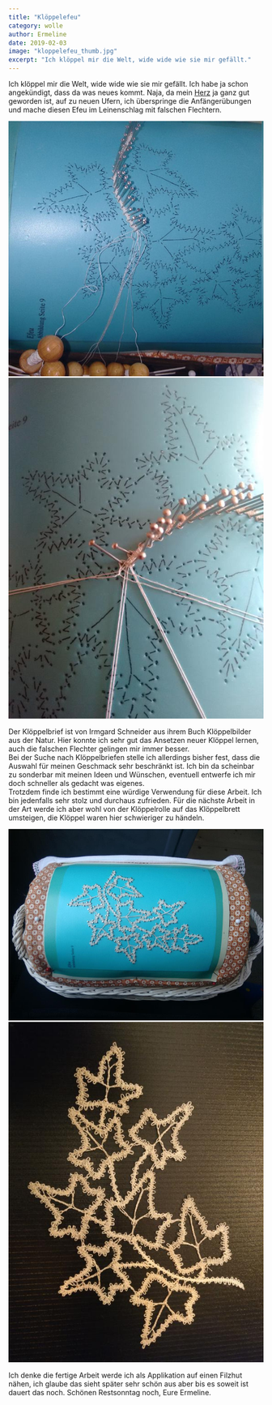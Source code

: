 ```yaml
---
title: "Klöppelefeu"
category: wolle
author: Ermeline
date: 2019-02-03
image: "kloppelefeu_thumb.jpg"
excerpt: "Ich klöppel mir die Welt, wide wide wie sie mir gefällt."
---
```


Ich klöppel mir die Welt, wide wide wie sie mir gefällt. Ich habe ja schon angekündigt, dass da was neues kommt. Naja, da mein [Herz](/2018/08/kloppelherz/) ja ganz gut geworden ist, auf zu neuen Ufern, ich überspringe die Anfängerübungen und mache diesen Efeu im Leinenschlag mit falschen Flechtern. 

![Anfang vom Efeuzweig](IMG_20180803_112529_319.jpg)
![Nah](2018-08-04.jpg)

Der Klöppelbrief ist von Irmgard Schneider aus ihrem Buch Klöppelbilder aus der Natur. Hier konnte ich sehr gut das Ansetzen neuer Klöppel lernen, auch die falschen Flechter gelingen mir immer besser.  
Bei der Suche nach Klöppelbriefen stelle ich allerdings bisher fest, dass die Auswahl für meinen Geschmack sehr beschränkt ist. Ich bin da scheinbar zu sonderbar mit meinen Ideen und Wünschen, eventuell entwerfe ich mir doch schneller als gedacht was eigenes.  
Trotzdem finde ich bestimmt eine würdige Verwendung für diese Arbeit. Ich bin jedenfalls sehr stolz und durchaus zufrieden. Für die nächste Arbeit in der Art werde ich aber wohl von der Klöppelrolle auf das Klöppelbrett umsteigen, die Klöppel waren hier schwieriger zu händeln.

![fertiger Efeu auf der Klöppelrolle](IMG_20180928_112500.jpg)
![fertiger Efeu abgenadelt](IMG_20190127_170820.jpg)

Ich denke die fertige Arbeit werde ich als Applikation auf einen Filzhut nähen, ich glaube das sieht später sehr schön aus aber bis es soweit ist dauert das noch. 
Schönen Restsonntag noch, Eure Ermeline.

